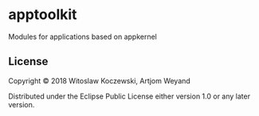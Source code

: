 # apptoolkit

Modules for applications based on appkernel

## License

Copyright © 2018 Witoslaw Koczewski, Artjom Weyand

Distributed under the Eclipse Public License either version 1.0 or any later
version.
